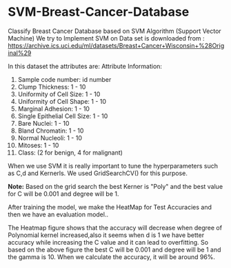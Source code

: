 # SVM-Breast-Cancer-Database
Classify Breast Cancer Database based on SVM Algorithm (Support Vector Machine)
We try to Implement SVM on 
Data set is downloaded from :
https://archive.ics.uci.edu/ml/datasets/Breast+Cancer+Wisconsin+%28Original%29

In this dataset the attributes are:
Attribute Information:

1. Sample code number: id number
2. Clump Thickness: 1 - 10
3. Uniformity of Cell Size: 1 - 10
4. Uniformity of Cell Shape: 1 - 10
5. Marginal Adhesion: 1 - 10
6. Single Epithelial Cell Size: 1 - 10
7. Bare Nuclei: 1 - 10
8. Bland Chromatin: 1 - 10
9. Normal Nucleoli: 1 - 10
10. Mitoses: 1 - 10
11. Class: (2 for benign, 4 for malignant)

When we use SVM it is really important to tune the hyperparameters such as C,d and Kernerls. We used GridSearchCV() for this purpose.

**Note:** Based on the grid search the best Kerner is "Poly" and the best value for C will be 0.001 and degree will be 1.

After training the model,  we make the HeatMap for Test Accuracies and then we have an evaluation model..

The Heatmap figure shows that  the accuracy will decrease when degree of Polynomial kernel increased,also it seems when d is 1 we have better accuracy while increasing the C value and it can lead to overfitting. So based on the above figure the best C will be 0.001 and degree will be 1 and the gamma is 10. When we calculate the accuracy, it will be around 96%.
